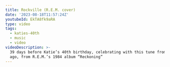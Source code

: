 ```yaml
---
title: Rockville (R.E.M. cover)
date: '2023-08-18T11:57:24Z'
youtubeId: EkTA8fk9aRA
type: video
tags:
  - katies-40th
  - music
  - video
videoDescription: >-
  39 days before Katie’s 40th birthday, celebrating with this tune from 39 years
  ago, from R.E.M.’s 1984 album “Reckoning”
---
```


